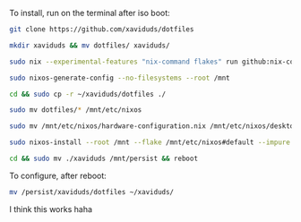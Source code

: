 To install, run on the terminal after iso boot:
```bash
git clone https://github.com/xaviduds/dotfiles

mkdir xaviduds && mv dotfiles/ xaviduds/

sudo nix --experimental-features "nix-command flakes" run github:nix-community/disko -- --mode disko ~/xaviduds/dotfiles/management/disko.nix --arg device '"/dev/nvme0n1"'

sudo nixos-generate-config --no-filesystems --root /mnt

cd && sudo cp -r ~/xaviduds/dotfiles ./

sudo mv dotfiles/* /mnt/etc/nixos

sudo mv /mnt/etc/nixos/hardware-configuration.nix /mnt/etc/nixos/desktop/hardware

sudo nixos-install --root /mnt --flake /mnt/etc/nixos#default --impure

cd && sudo mv ./xaviduds /mnt/persist && reboot
```

To configure, after reboot:
```bash
mv /persist/xaviduds/dotfiles ~/xaviduds/
```
I think this works haha
